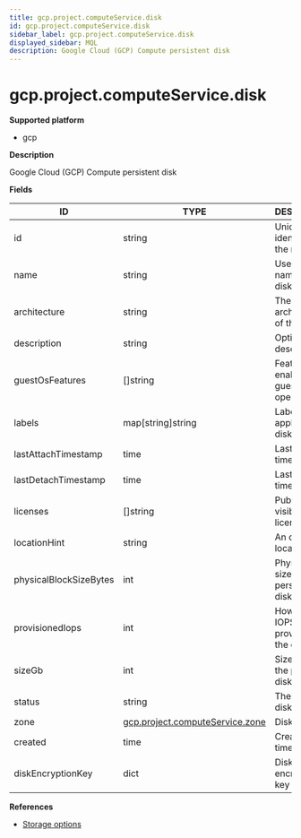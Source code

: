 ```yaml
---
title: gcp.project.computeService.disk
id: gcp.project.computeService.disk
sidebar_label: gcp.project.computeService.disk
displayed_sidebar: MQL
description: Google Cloud (GCP) Compute persistent disk
---
```


# gcp.project.computeService.disk

**Supported platform**

- gcp

**Description**

Google Cloud (GCP) Compute persistent disk

**Fields**

| ID                     | TYPE                                                                  | DESCRIPTION                                |
| ---------------------- | --------------------------------------------------------------------- | ------------------------------------------ |
| id                     | string                                                                | Unique identifier for the resource         |
| name                   | string                                                                | User-friendly name for this disk           |
| architecture           | string                                                                | The architecture of the disk               |
| description            | string                                                                | Optional description                       |
| guestOsFeatures        | &#91;&#93;string                                                      | Features to enable on the guest operating  |
| labels                 | map[string]string                                                     | Labels to apply to this disk               |
| lastAttachTimestamp    | time                                                                  | Last attach timestamp                      |
| lastDetachTimestamp    | time                                                                  | Last detach timestamp                      |
| licenses               | &#91;&#93;string                                                      | Publicly visible licenses                  |
| locationHint           | string                                                                | An opaque location hint                    |
| physicalBlockSizeBytes | int                                                                   | Physical block size of the persistent disk |
| provisionedIops        | int                                                                   | How many IOPS to provision for the disk    |
| sizeGb                 | int                                                                   | Size, in GB, of the persistent disk        |
| status                 | string                                                                | The status of disk creation                |
| zone                   | [gcp.project.computeService.zone](gcp.project.computeservice.zone.md) | Disk zone                                  |
| created                | time                                                                  | Creation timestamp                         |
| diskEncryptionKey      | dict                                                                  | Disk encryption key                        |

**References**

- [Storage options](https://cloud.google.com/compute/docs/disks)
